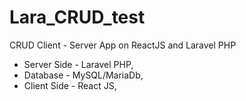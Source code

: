 # Lara_CRUD_test
CRUD Client - Server  App on ReactJS and Laravel PHP

- Server Side - Laravel PHP,
- Database - MySQL/MariaDb,
- Client Side - React JS,
